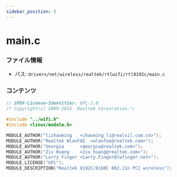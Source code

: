 ```yaml
---
sidebar_position: 5
---
```

# main.c

### ファイル情報

- パス: `drivers/net/wireless/realtek/rtlwifi/rtl8192c/main.c`

### コンテンツ

```c
// SPDX-License-Identifier: GPL-2.0
/* Copyright(c) 2009-2012  Realtek Corporation.*/

#include "../wifi.h"
#include <linux/module.h>

MODULE_AUTHOR("lizhaoming	<chaoming_li@realsil.com.cn>");
MODULE_AUTHOR("Realtek WlanFAE	<wlanfae@realtek.com>");
MODULE_AUTHOR("Georgia		<georgia@realtek.com>");
MODULE_AUTHOR("Ziv Huang	<ziv_huang@realtek.com>");
MODULE_AUTHOR("Larry Finger	<Larry.Finger@lwfinger.net>");
MODULE_LICENSE("GPL");
MODULE_DESCRIPTION("Realtek 8192C/8188C 802.11n PCI wireless");

```
